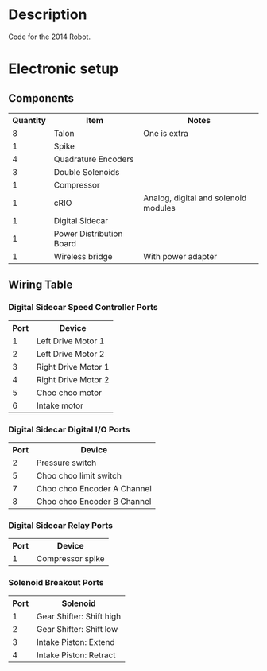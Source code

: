 Description
===========
Code for the 2014 Robot.

Electronic setup
================
Components
----------
<table>
    <tr>
        <th>Quantity</th>
        <th>Item</th>
        <th>Notes</th>
    </tr>
    <tr>
        <td>8</td>
        <td>Talon</td>
        <td>One is extra</td>
    </tr>
    <tr>
        <td>1</td>
        <td>Spike</td>
        <td></td>
    </tr>
    <tr>
        <td>4</td>
        <td>Quadrature Encoders</td>
        <td></td>
    </tr>
    <tr>
        <td>3</td>
        <td>Double Solenoids</td>
        <td></td>
    </tr>
    <tr>
        <td>1</td>
        <td>Compressor</td>
        <td></td>
    </tr>
    <tr>
        <td>1</td>
        <td>cRIO</td>
        <td>Analog, digital and solenoid modules</td>
    </tr>
    <tr>
        <td>1</td>
        <td>Digital Sidecar</td>
        <td></td>
    </tr>
    <tr>
        <td>1</td>
        <td>Power Distribution Board</td>
        <td></td>
    </tr>
    <tr>
        <td>1</td>
        <td>Wireless bridge</td>
        <td>With power adapter</td>
    </tr>
</table>

Wiring Table
------------

### Digital Sidecar Speed Controller Ports
<table>
    <tr>
        <th>Port</th>
        <th>Device</th>
    </tr>
    <tr>
        <td>1</td>
        <td>Left Drive Motor 1</td>
    </tr>
    <tr>
        <td>2</td>
        <td>Left Drive Motor 2</td>
    </tr>
    <tr>
        <td>3</td>
        <td>Right Drive Motor 1</td>
    </tr>
    <tr>
        <td>4</td>
        <td>Right Drive Motor 2</td>
    </tr>
    <tr>
        <td>5</td>
        <td>Choo choo motor</td>
    </tr>
    <tr>
        <td>6</td>
        <td>Intake motor</td>
    </tr>
</table>

### Digital Sidecar Digital I/O Ports
<table>
    <tr>
        <th>Port</th>
        <th>Device</th>
    </tr>
    <tr>
        <td>2</td>
        <td>Pressure switch</td>
    </tr>
    <tr>
        <td>5</td>
        <td>Choo choo limit switch</td>
    </tr>
    <tr>
        <td>7</td>
        <td>Choo choo Encoder A Channel</td>
    </tr>
    <tr>
        <td>8</td>
        <td>Choo choo Encoder B Channel</td>
    </tr>
</table>

### Digital Sidecar Relay Ports
<table>
    <tr>
        <th>Port</th>
        <th>Device</th>
    </tr>
    <tr>
        <td>1</td>
        <td>Compressor spike</td>
    </tr>
</table>

### Solenoid Breakout Ports
<table>
    <tr>
        <th>Port</th>
        <th>Solenoid</th>
    </tr>
    <tr>
        <td>1</td>
        <td>Gear Shifter: Shift high</td>
    </tr>
    <tr>
        <td>2</td>
        <td>Gear Shifter: Shift low</td>
    </tr>
    <tr>
        <td>3</td>
        <td>Intake Piston: Extend</td>
    </tr>
    <tr>
        <td>4</td>
        <td>Intake Piston: Retract</td>
    </tr>
</table>
